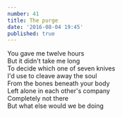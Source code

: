 ```yaml
---
number: 41
title: The purge
date: '2016-08-04 19:45'
published: true
---
```

You gave me twelve hours<br>
But it didn't take me long<br>
To decide which one of seven knives<br>
I'd use to cleave away the soul<br>
From the bones beneath your body<br>
Left alone in each other's company<br>
Completely not there<br>
But what else would we be doing<br>